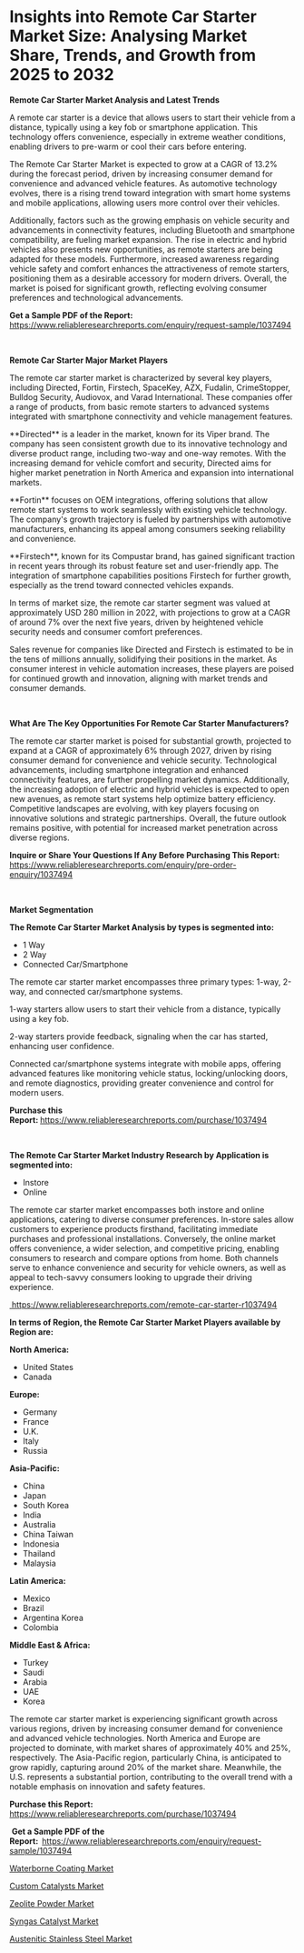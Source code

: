 <p><h1>Insights into Remote Car Starter Market Size: Analysing Market Share, Trends, and Growth from 2025 to 2032</h1></p><p><strong>Remote Car Starter Market Analysis and Latest Trends</strong></p>
<p><p>A remote car starter is a device that allows users to start their vehicle from a distance, typically using a key fob or smartphone application. This technology offers convenience, especially in extreme weather conditions, enabling drivers to pre-warm or cool their cars before entering. </p><p>The Remote Car Starter Market is expected to grow at a CAGR of 13.2% during the forecast period, driven by increasing consumer demand for convenience and advanced vehicle features. As automotive technology evolves, there is a rising trend toward integration with smart home systems and mobile applications, allowing users more control over their vehicles. </p><p>Additionally, factors such as the growing emphasis on vehicle security and advancements in connectivity features, including Bluetooth and smartphone compatibility, are fueling market expansion. The rise in electric and hybrid vehicles also presents new opportunities, as remote starters are being adapted for these models. Furthermore, increased awareness regarding vehicle safety and comfort enhances the attractiveness of remote starters, positioning them as a desirable accessory for modern drivers. Overall, the market is poised for significant growth, reflecting evolving consumer preferences and technological advancements.</p></p>
<p><strong>Get a Sample PDF of the Report:&nbsp;</strong> <a href="https://www.reliableresearchreports.com/enquiry/request-sample/1037494?utm_campaign=10&utm_medium=2&utm_source=Github&utm_content=ia&utm_term=30012025&utm_id=remote-car-starter">https://www.reliableresearchreports.com/enquiry/request-sample/1037494</a></p>
<p>&nbsp;</p>
<p><strong>Remote Car Starter Major Market Players</strong></p>
<p><p>The remote car starter market is characterized by several key players, including Directed, Fortin, Firstech, SpaceKey, AZX, Fudalin, CrimeStopper, Bulldog Security, Audiovox, and Varad International. These companies offer a range of products, from basic remote starters to advanced systems integrated with smartphone connectivity and vehicle management features.</p><p>**Directed** is a leader in the market, known for its Viper brand. The company has seen consistent growth due to its innovative technology and diverse product range, including two-way and one-way remotes. With the increasing demand for vehicle comfort and security, Directed aims for higher market penetration in North America and expansion into international markets.</p><p>**Fortin** focuses on OEM integrations, offering solutions that allow remote start systems to work seamlessly with existing vehicle technology. The company's growth trajectory is fueled by partnerships with automotive manufacturers, enhancing its appeal among consumers seeking reliability and convenience.</p><p>**Firstech**, known for its Compustar brand, has gained significant traction in recent years through its robust feature set and user-friendly app. The integration of smartphone capabilities positions Firstech for further growth, especially as the trend toward connected vehicles expands.</p><p>In terms of market size, the remote car starter segment was valued at approximately USD 280 million in 2022, with projections to grow at a CAGR of around 7% over the next five years, driven by heightened vehicle security needs and consumer comfort preferences.</p><p>Sales revenue for companies like Directed and Firstech is estimated to be in the tens of millions annually, solidifying their positions in the market. As consumer interest in vehicle automation increases, these players are poised for continued growth and innovation, aligning with market trends and consumer demands.</p></p>
<p>&nbsp;</p>
<p><strong>What Are The Key Opportunities For Remote Car Starter Manufacturers?</strong></p>
<p><p>The remote car starter market is poised for substantial growth, projected to expand at a CAGR of approximately 6% through 2027, driven by rising consumer demand for convenience and vehicle security. Technological advancements, including smartphone integration and enhanced connectivity features, are further propelling market dynamics. Additionally, the increasing adoption of electric and hybrid vehicles is expected to open new avenues, as remote start systems help optimize battery efficiency. Competitive landscapes are evolving, with key players focusing on innovative solutions and strategic partnerships. Overall, the future outlook remains positive, with potential for increased market penetration across diverse regions.</p></p>
<p><strong>Inquire or Share Your Questions If Any Before Purchasing This Report:</strong> <a href="https://www.reliableresearchreports.com/enquiry/pre-order-enquiry/1037494?utm_campaign=10&utm_medium=2&utm_source=Github&utm_content=ia&utm_term=30012025&utm_id=remote-car-starter">https://www.reliableresearchreports.com/enquiry/pre-order-enquiry/1037494</a></p>
<p>&nbsp;</p>
<p><strong>Market Segmentation</strong></p>
<p><strong>The Remote Car Starter Market Analysis by types is segmented into:</strong></p>
<p><ul><li>1 Way</li><li>2 Way</li><li>Connected Car/Smartphone</li></ul></p>
<p><p>The remote car starter market encompasses three primary types: 1-way, 2-way, and connected car/smartphone systems. </p><p>1-way starters allow users to start their vehicle from a distance, typically using a key fob. </p><p>2-way starters provide feedback, signaling when the car has started, enhancing user confidence. </p><p>Connected car/smartphone systems integrate with mobile apps, offering advanced features like monitoring vehicle status, locking/unlocking doors, and remote diagnostics, providing greater convenience and control for modern users.</p></p>
<p><strong>Purchase this Report:&nbsp;</strong><a href="https://www.reliableresearchreports.com/purchase/1037494?utm_campaign=10&utm_medium=2&utm_source=Github&utm_content=ia&utm_term=30012025&utm_id=remote-car-starter">https://www.reliableresearchreports.com/purchase/1037494</a></p>
<p>&nbsp;</p>
<p><strong>The Remote Car Starter Market Industry Research by Application is segmented into:</strong></p>
<p><ul><li>Instore</li><li>Online</li></ul></p>
<p><p>The remote car starter market encompasses both instore and online applications, catering to diverse consumer preferences. In-store sales allow customers to experience products firsthand, facilitating immediate purchases and professional installations. Conversely, the online market offers convenience, a wider selection, and competitive pricing, enabling consumers to research and compare options from home. Both channels serve to enhance convenience and security for vehicle owners, as well as appeal to tech-savvy consumers looking to upgrade their driving experience.</p></p>
<p><a href="https://www.reliableresearchreports.com/remote-car-starter-r1037494?utm_campaign=10&utm_medium=2&utm_source=Github&utm_content=ia&utm_term=30012025&utm_id=remote-car-starter">&nbsp;https://www.reliableresearchreports.com/remote-car-starter-r1037494</a></p>
<p><strong>In terms of Region, the Remote Car Starter Market Players available by Region are:</strong></p>
<p>
    <p> <strong> North America: </strong>
        <ul>
            <li>United States</li>
            <li>Canada</li>
        </ul>
        </p> 
    <p> <strong> Europe: </strong>
        <ul>
            <li>Germany</li>
            <li>France</li>
            <li>U.K.</li>
            <li>Italy</li>
            <li>Russia</li>
        </ul>
        </p> 
    <p> <strong> Asia-Pacific: </strong>
        <ul>
            <li>China</li>
            <li>Japan</li>
            <li>South Korea</li>
            <li>India</li>
            <li>Australia</li>
            <li>China Taiwan</li>
            <li>Indonesia</li>
            <li>Thailand</li>
            <li>Malaysia</li>
        </ul>
        </p> 
    <p> <strong> Latin America: </strong>
        <ul>
            <li>Mexico</li>
            <li>Brazil</li>
            <li>Argentina Korea</li>
            <li>Colombia</li>
        </ul>
        </p> 
    <p> <strong> Middle East & Africa: </strong>
        <ul>
            <li>Turkey</li>
            <li>Saudi</li>
            <li>Arabia</li>
            <li>UAE</li>
            <li>Korea</li>
        </ul>
    </p>
    </p>
<p><p>The remote car starter market is experiencing significant growth across various regions, driven by increasing consumer demand for convenience and advanced vehicle technologies. North America and Europe are projected to dominate, with market shares of approximately 40% and 25%, respectively. The Asia-Pacific region, particularly China, is anticipated to grow rapidly, capturing around 20% of the market share. Meanwhile, the U.S. represents a substantial portion, contributing to the overall trend with a notable emphasis on innovation and safety features.</p></p>
<p><strong>Purchase this Report: </strong><a href="https://www.reliableresearchreports.com/purchase/1037494?utm_campaign=10&utm_medium=2&utm_source=Github&utm_content=ia&utm_term=30012025&utm_id=remote-car-starter">https://www.reliableresearchreports.com/purchase/1037494</a></p>
<p>&nbsp;<strong>Get a Sample PDF of the Report:&nbsp;&nbsp;</strong><a href="https://www.reliableresearchreports.com/enquiry/request-sample/1037494?utm_campaign=10&utm_medium=2&utm_source=Github&utm_content=ia&utm_term=30012025&utm_id=remote-car-starter">https://www.reliableresearchreports.com/enquiry/request-sample/1037494</a></p>
<p><strong></strong></p>
<p><p><a href="https://github.com/mharielmesa/Market-Research-Report-List-5/blob/main/waterborne-coating-market.md?utm_campaign=10&utm_medium=2&utm_source=Github&utm_content=ia&utm_term=30012025&utm_id=remote-car-starter">Waterborne Coating Market</a></p><p><a href="https://github.com/tona7vba/Market-Research-Report-List-1/blob/main/custom-catalysts-market.md?utm_campaign=10&utm_medium=2&utm_source=Github&utm_content=ia&utm_term=30012025&utm_id=remote-car-starter">Custom Catalysts Market</a></p><p><a href="https://github.com/jeastefanowicz7816/Market-Research-Report-List-1/blob/main/zeolite-powder-market.md?utm_campaign=10&utm_medium=2&utm_source=Github&utm_content=ia&utm_term=30012025&utm_id=remote-car-starter">Zeolite Powder Market</a></p><p><a href="https://github.com/tambraunrue691969/Market-Research-Report-List-1/blob/main/syngas-catalyst-market.md?utm_campaign=10&utm_medium=2&utm_source=Github&utm_content=ia&utm_term=30012025&utm_id=remote-car-starter">Syngas Catalyst Market</a></p><p><a href="https://github.com/dringals/Market-Research-Report-List-6/blob/main/austenitic-stainless-steel-market.md?utm_campaign=10&utm_medium=2&utm_source=Github&utm_content=ia&utm_term=30012025&utm_id=remote-car-starter">Austenitic Stainless Steel Market</a></p></p>